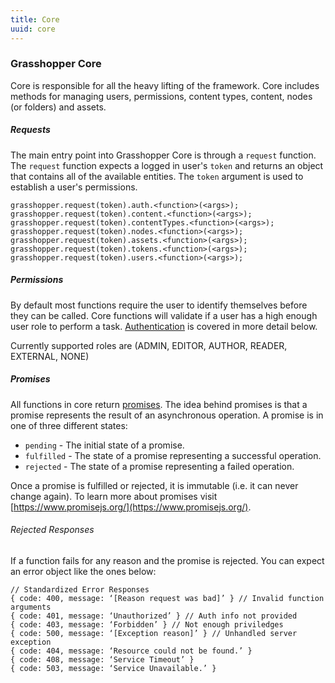```yaml
---
title: Core
uuid: core
---
```

### Grasshopper Core

Core is responsible for all the heavy lifting of the framework. Core includes methods for managing users, permissions, content types, content, nodes (or folders) and assets.

##### Requests

The main entry point into Grasshopper Core is through a `request` function. The `request` function expects a logged in user's `token` and returns an object that contains all of the available entities. The `token` argument is used to establish a user's permissions.

    grasshopper.request(token).auth.<function>(<args>);
    grasshopper.request(token).content.<function>(<args>);
    grasshopper.request(token).contentTypes.<function>(<args>);
    grasshopper.request(token).nodes.<function>(<args>);
    grasshopper.request(token).assets.<function>(<args>);
    grasshopper.request(token).tokens.<function>(<args>);
    grasshopper.request(token).users.<function>(<args>);

##### Permissions

By default most functions require the user to identify themselves before they can be called. Core functions will validate if a user has a high enough user role to perform a task. [Authentication](#core-auth) is covered in more detail below.

Currently supported roles are (ADMIN, EDITOR, AUTHOR, READER, EXTERNAL, NONE)

##### Promises

All functions in core return [promises](https://www.promisejs.org/). The idea behind promises is that a promise represents the result of an asynchronous operation. A promise is in one of three different states:

* `pending` - The initial state of a promise.
* `fulfilled` - The state of a promise representing a successful operation.
* `rejected` - The state of a promise representing a failed operation.

Once a promise is fulfilled or rejected, it is immutable (i.e. it can never change again). To learn more about promises visit [https://www.promisejs.org/](https://www.promisejs.org/).


###### Rejected Responses

If a function fails for any reason and the promise is rejected. You can expect an error object like the ones below:

    // Standardized Error Responses
    { code: 400, message: ‘[Reason request was bad]’ } // Invalid function arguments
    { code: 401, message: ‘Unauthorized’ } // Auth info not provided
    { code: 403, message: ‘Forbidden’ } // Not enough priviledges
    { code: 500, message: ‘[Exception reason]’ } // Unhandled server exception
    { code: 404, message: ‘Resource could not be found.’ }
    { code: 408, message: ‘Service Timeout’ }
    { code: 503, message: ‘Service Unavailable.’ }
